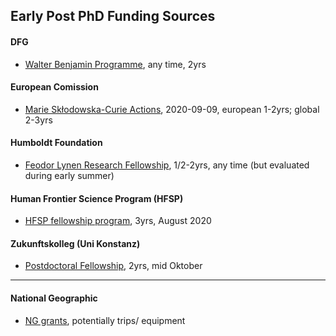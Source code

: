 ## Early Post PhD Funding Sources

#### DFG
- [Walter Benjamin Programme](https://www.dfg.de/en/research_funding/programmes/individual/walter_benjamin/index.html), any time, 2yrs

#### European Comission
- [Marie Skłodowska-Curie Actions](https://ec.europa.eu/research/mariecurieactions/how-to/apply_en), 2020-09-09, european 1-2yrs; global 2-3yrs

#### Humboldt Foundation
- [Feodor Lynen Research Fellowship](https://www.humboldt-foundation.de/web/lynen-fellowship.html), 1/2-2yrs, any time (but evaluated during early summer)

#### Human Frontier Science Program (HFSP)
- [HFSP fellowship program](https://www.hfsp.org/funding/hfsp-funding/postdoctoral-fellowships), 3yrs, August 2020

#### Zukunftskolleg (Uni Konstanz)
- [Postdoctoral Fellowship](https://www.uni-konstanz.de/zukunftskolleg/fellowships/postdoctoral-fellowship/), 2yrs, mid Oktober

---

#### National Geographic
- [NG grants](https://www.nationalgeographic.org/funding-opportunities/grants/what-we-fund/), potentially trips/ equipment
